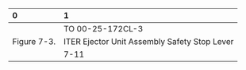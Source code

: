 | 0           | 1                                            |
|:------------|:---------------------------------------------|
|             | TO 00-25-172CL-3                             |
| Figure 7-3. | ITER Ejector Unit Assembly Safety Stop Lever |
|             | 7-11                                         |